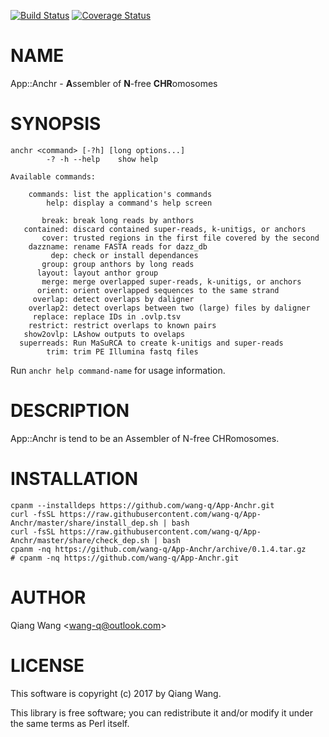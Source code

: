 [![Build Status](https://travis-ci.org/wang-q/App-Anchr.svg?branch=master)](https://travis-ci.org/wang-q/App-Anchr) [![Coverage Status](http://codecov.io/github/wang-q/App-Anchr/coverage.svg?branch=master)](https://codecov.io/github/wang-q/App-Anchr?branch=master)
# NAME

App::Anchr - **A**ssembler of **N**-free **CHR**omosomes

# SYNOPSIS

    anchr <command> [-?h] [long options...]
            -? -h --help    show help

    Available commands:

        commands: list the application's commands
            help: display a command's help screen

           break: break long reads by anthors
       contained: discard contained super-reads, k-unitigs, or anchors
           cover: trusted regions in the first file covered by the second
        dazzname: rename FASTA reads for dazz_db
             dep: check or install dependances
           group: group anthors by long reads
          layout: layout anthor group
           merge: merge overlapped super-reads, k-unitigs, or anchors
          orient: orient overlapped sequences to the same strand
         overlap: detect overlaps by daligner
        overlap2: detect overlaps between two (large) files by daligner
         replace: replace IDs in .ovlp.tsv
        restrict: restrict overlaps to known pairs
       show2ovlp: LAshow outputs to ovelaps
      superreads: Run MaSuRCA to create k-unitigs and super-reads
            trim: trim PE Illumina fastq files

Run `anchr help command-name` for usage information.

# DESCRIPTION

App::Anchr is tend to be an Assembler of N-free CHRomosomes.

# INSTALLATION

    cpanm --installdeps https://github.com/wang-q/App-Anchr.git
    curl -fsSL https://raw.githubusercontent.com/wang-q/App-Anchr/master/share/install_dep.sh | bash
    curl -fsSL https://raw.githubusercontent.com/wang-q/App-Anchr/master/share/check_dep.sh | bash
    cpanm -nq https://github.com/wang-q/App-Anchr/archive/0.1.4.tar.gz
    # cpanm -nq https://github.com/wang-q/App-Anchr.git

# AUTHOR

Qiang Wang &lt;wang-q@outlook.com>

# LICENSE

This software is copyright (c) 2017 by Qiang Wang.

This library is free software; you can redistribute it and/or modify
it under the same terms as Perl itself.
